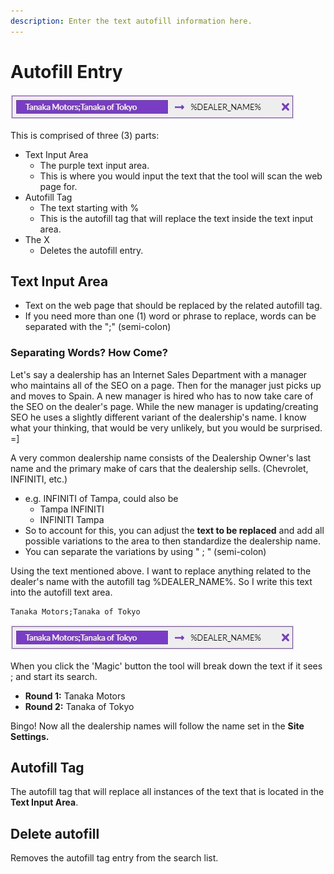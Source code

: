 ```yaml
---
description: Enter the text autofill information here.
---
```


# Autofill Entry

![Example of Autofill Entry](../.gitbook/assets/autofillentry%20%281%29.jpg)

This is comprised of three \(3\) parts:

* Text Input Area
  * The purple text input area.
  * This is where you would input the text that the tool will scan the web page for.
* Autofill Tag
  * The text starting with %
  * This is the autofill tag that will replace the text inside the text input area.
* The X
  * Deletes the autofill entry.

## Text Input Area

* Text on the web page that should be replaced by the related autofill tag.
* If you need more than one \(1\) word or phrase to replace, words can be separated with the ";" \(semi-colon\)

### Separating Words?  How Come?

Let's say a dealership has an Internet Sales Department with a manager who maintains all of the SEO on a page. Then for the manager just picks up and moves to Spain. A new manager is hired who has to now take care of the SEO on the dealer's page. While the new manager is updating/creating SEO he uses a slightly different variant of the dealership's name. I know what your thinking, that would be very unlikely, but you would be surprised. =\]

A very common dealership name consists of the Dealership Owner's last name and the primary make of cars that the dealership sells. \(Chevrolet, INFINITI, etc.\)

* e.g. INFINITI of Tampa, could also be
  * Tampa INFINITI
  * INFINITI Tampa
* So to account for this, you can adjust the **text to be replaced** and add all possible variations to the area to then standardize the dealership name.
* You can separate the variations by using " ; " \(semi-colon\)

Using the text mentioned above. I want to replace anything related to the dealer's name with the autofill tag %DEALER\_NAME%. So I write this text into the autofill text area.

```text
Tanaka Motors;Tanaka of Tokyo
```

![Example of Autofill Entry](../.gitbook/assets/autofillentry.jpg)

When you click the 'Magic' button the tool will break down the text if it sees ; and start its search.

* **Round 1:** Tanaka Motors
* **Round 2:** Tanaka of Tokyo

Bingo! Now all the dealership names will follow the name set in the **Site Settings.**

## Autofill Tag

The autofill tag that will replace all instances of the text that is located in the **Text Input Area**.

## Delete autofill

Removes the autofill tag entry from the search list.

